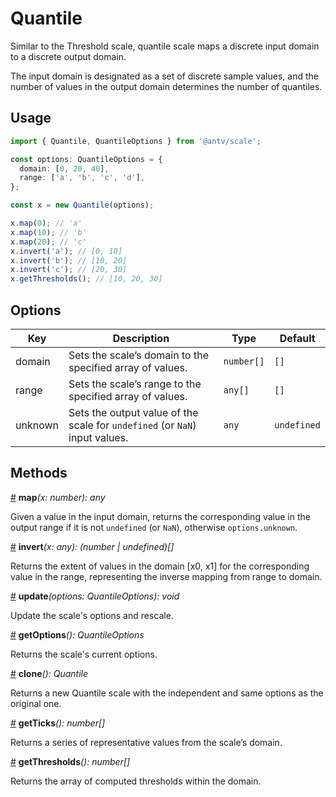 # Quantile

Similar to the Threshold scale, quantile scale maps a discrete input domain to a discrete output domain.

The input domain is designated as a set of discrete sample values, and the number of values in the output domain determines the number of quantiles.

## Usage

```ts
import { Quantile, QuantileOptions } from '@antv/scale';

const options: QuantileOptions = {
  domain: [0, 20, 40],
  range: ['a', 'b', 'c', 'd'],
};

const x = new Quantile(options);

x.map(0); // 'a'
x.map(10); // 'b'
x.map(20); // 'c'
x.invert('a'); // [0, 10]
x.invert('b'); // [10, 20]
x.invert('c'); // [20, 30]
x.getThresholds(); // [10, 20, 30]
```

## Options

| Key | Description | Type | Default|  
| ----| ----------- | -----| -------|
| domain |Sets the scale’s domain to the specified array of values. | `number[]` | `[]` |
| range | Sets the scale’s range to the specified array of values. | `any[]` | `[]` |
| unknown | Sets the output value of the scale for `undefined` (or `NaN`) input values. | `any` | `undefined` |

## Methods

<a name="Quantile_map" href="#Quantile_map">#</a> **map**<i>(x: number): any</i>

Given a value in the input domain, returns the corresponding value in the output range if it is not `undefined` (or `NaN`), otherwise `options.unknown`.

<a name="Quantile_invert" href="#Quantile_invert">#</a> **invert**<i>(x: any): (number | undefined)[]</i>

Returns the extent of values in the domain [x0, x1] for the corresponding value in the range, representing the inverse mapping from range to domain.

<a name="Quantile_update" href="#Quantile_update">#</a> **update**<i>(options: QuantileOptions): void</i>

Update the scale's options and rescale.

<a name="Quantile_getOptions" href="#Quantile_getOptions">#</a> **getOptions**<i>(): QuantileOptions</i>

Returns the scale's current options.

<a name="Quantile_clone" href="#Quantile_clone">#</a> **clone**<i>(): Quantile</i>

Returns a new Quantile scale with the independent and same options as the original one.

<a name="Quantile_get_ticks" href="#Quantile_get_ticks">#</a> **getTicks**<i>(): number[]</i>

Returns a series of representative values from the scale’s domain.

<a name="Quantile_get_thresholds" href="#Quantile_get_thresholds">#</a> **getThresholds**<i>(): number[]</i>

Returns the array of computed thresholds within the domain.
